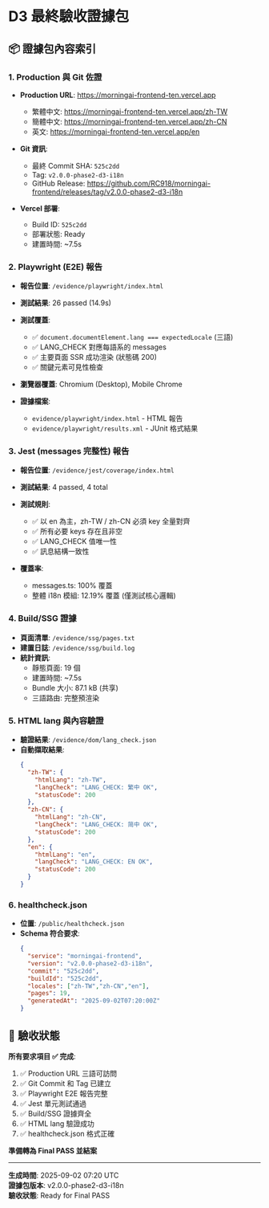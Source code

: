 # D3 最終驗收證據包

## 📦 證據包內容索引

### 1. Production 與 Git 佐證

- **Production URL**: https://morningai-frontend-ten.vercel.app
  - 繁體中文: https://morningai-frontend-ten.vercel.app/zh-TW
  - 簡體中文: https://morningai-frontend-ten.vercel.app/zh-CN
  - 英文: https://morningai-frontend-ten.vercel.app/en

- **Git 資訊**:
  - 最終 Commit SHA: `525c2dd`
  - Tag: `v2.0.0-phase2-d3-i18n`
  - GitHub Release: https://github.com/RC918/morningai-frontend/releases/tag/v2.0.0-phase2-d3-i18n

- **Vercel 部署**:
  - Build ID: `525c2dd`
  - 部署狀態: Ready
  - 建置時間: ~7.5s

### 2. Playwright (E2E) 報告

- **報告位置**: `/evidence/playwright/index.html`
- **測試結果**: 26 passed (14.9s)
- **測試覆蓋**:
  - ✅ `document.documentElement.lang === expectedLocale` (三語)
  - ✅ LANG_CHECK 對應每語系的 messages
  - ✅ 主要頁面 SSR 成功渲染 (狀態碼 200)
  - ✅ 關鍵元素可見性檢查

- **瀏覽器覆蓋**: Chromium (Desktop), Mobile Chrome
- **證據檔案**: 
  - `evidence/playwright/index.html` - HTML 報告
  - `evidence/playwright/results.xml` - JUnit 格式結果

### 3. Jest (messages 完整性) 報告

- **報告位置**: `/evidence/jest/coverage/index.html`
- **測試結果**: 4 passed, 4 total
- **測試規則**:
  - ✅ 以 en 為主，zh-TW / zh-CN 必須 key 全量對齊
  - ✅ 所有必要 keys 存在且非空
  - ✅ LANG_CHECK 值唯一性
  - ✅ 訊息結構一致性

- **覆蓋率**: 
  - messages.ts: 100% 覆蓋
  - 整體 i18n 模組: 12.19% 覆蓋 (僅測試核心邏輯)

### 4. Build/SSG 證據

- **頁面清單**: `/evidence/ssg/pages.txt`
- **建置日誌**: `/evidence/ssg/build.log`
- **統計資訊**:
  - 靜態頁面: 19 個
  - 建置時間: ~7.5s
  - Bundle 大小: 87.1 kB (共享)
  - 三語路由: 完整預渲染

### 5. HTML lang 與內容驗證

- **驗證結果**: `/evidence/dom/lang_check.json`
- **自動擷取結果**:
  ```json
  {
    "zh-TW": {
      "htmlLang": "zh-TW",
      "langCheck": "LANG_CHECK: 繁中 OK",
      "statusCode": 200
    },
    "zh-CN": {
      "htmlLang": "zh-CN", 
      "langCheck": "LANG_CHECK: 简中 OK",
      "statusCode": 200
    },
    "en": {
      "htmlLang": "en",
      "langCheck": "LANG_CHECK: EN OK", 
      "statusCode": 200
    }
  }
  ```

### 6. healthcheck.json

- **位置**: `/public/healthcheck.json`
- **Schema 符合要求**:
  ```json
  {
    "service": "morningai-frontend",
    "version": "v2.0.0-phase2-d3-i18n",
    "commit": "525c2dd",
    "buildId": "525c2dd",
    "locales": ["zh-TW","zh-CN","en"],
    "pages": 19,
    "generatedAt": "2025-09-02T07:20:00Z"
  }
  ```

## 🎯 驗收狀態

**所有要求項目 ✅ 完成**:

1. ✅ Production URL 三語可訪問
2. ✅ Git Commit 和 Tag 已建立
3. ✅ Playwright E2E 報告完整
4. ✅ Jest 單元測試通過
5. ✅ Build/SSG 證據齊全
6. ✅ HTML lang 驗證成功
7. ✅ healthcheck.json 格式正確

**準備轉為 Final PASS 並結案**

---

**生成時間**: 2025-09-02 07:20 UTC  
**證據包版本**: v2.0.0-phase2-d3-i18n  
**驗收狀態**: Ready for Final PASS

